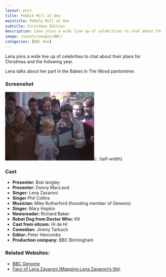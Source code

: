 ```yaml
---
layout: post
title: Pebble Mill at One
maintitle: Pebble Mill at One
subtitle: Christmas Edition
description: Lena joins a wide line up of celebrities to chat about their plans for Christmas and the following year. Lena talks about her part in the Babes In The Wood pantomime.
image: /assets/images/BBC/
categories: [BBC One]
---
```


Lena joins a wide line up of celebrities to chat about their plans for Christmas and the following year.

Lena talks about her part in the Babes In The Wood pantomime.

### Screenshot
![](/assets/images/BBC/Pebble-Mill-at-One.jpg "Lena joins the rest of the cast at the end of the show, for a rendition of Hark The Herald Angels Sing."){: .half-width}

### Cast
* **Presenter:** Bob langley
* **Presenter:** Donny MacLeod
* **Singer:** Lena Zavaroni
* **Singer** Phil Collins
* **Musician:** Mike Rutherford (founding member of Genesis)
* **Singer:** Mary Hopkin
* **Newsreader:** Richard Baker
* **Robot Dog from Doctor Who:** K9
* **Cast from sitcom:** Hi de Hi
* **Comedian:** Jimmy Tarbuck
* **Editor:** Peter Hercombs
* **Production company:** BBC Birmingham

### Related Websites:
* [BBC Genome](http://genome.ch.bbc.co.uk/4a35c15241f145b7825c3056a18bf052)
* [Fanz of Lena Zavaroni (Mapping Lena Zavaroni’s life)](https://www.google.com/maps/d/u/0/viewer?mid=1D1D0ERV_FQMNb9XZzJ-J3yUlK8aI4vhI&ll=52.45050000000002%2C-1.9132999999999356&z=19)

